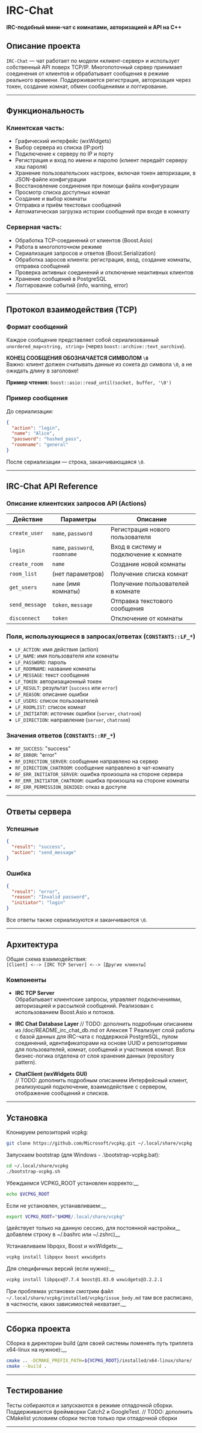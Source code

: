 # IRC-Chat  
**IRC-подобный мини-чат с комнатами, авторизацией и API на C++**

## Описание проекта  
`IRC-Chat` — чат работает по модели «клиент-сервер» и использует собственный API поверх TCP/IP. Многопоточный сервер принимает соединения от клиентов и обрабатывает сообщения в режиме реального времени. Поддерживается регистрация, авторизация через токен, создание комнат, обмен сообщениями и логгирование.

---

## Функциональность  

### Клиентская часть:
- Графический интерфейс (wxWidgets)
- Выбор сервера из списка (IP:port)
- Подключение к серверу по IP и порту
- Регистрация и вход по имени и паролю (клиент передаёт серверу хэш пароля)
- Хранение пользовательских настроек, включая токен авторизации, в JSON-файле конфигурации
- Восстановление соединения при помощи файла конфигурации
- Просмотр списка доступных комнат
- Создание и выбор комнаты
- Отправка и приём текстовых сообщений
- Автоматическая загрузка истории сообщений при входе в комнату

### Серверная часть:
- Обработка TCP-соединений от клиентов (Boost.Asio)
- Работа в многопоточном режиме
- Сериализация запросов и ответов (Boost.Serialization)
- Обработка заросов клиента: регистрация, вход, создание комнаты, отправка сообщений
- Проверка активных соединений и отключение неактивных клиентов
- Хранение сообщений в PostgreSQL
- Логгирование событий (info, warning, error)

---

## Протокол взаимодействия (TCP)

### Формат сообщений

Каждое сообщение представляет собой сериализованный `unordered_map<string, string>` (через `boost::archive::text_oarchive`).

**КОНЕЦ СООБЩЕНИЯ ОБОЗНАЧАЕТСЯ СИМВОЛОМ `\0`**  
Важно: клиент должен считывать данные из сокета до символа `\0`, а не ожидать длину в заголовке!

**Пример чтения:** `boost::asio::read_until(socket, buffer, '\0')`

### Пример сообщения

До сериализации:
```json
{
  "action": "login",
  "name": "Alice",
  "password": "hashed_pass",
  "roomname": "general"
}
```

После сериализации — строка, заканчивающаяся `\0`.

---

## IRC-Chat API Reference

### Описание клиентских запросов API (Actions)

| Действие         | Параметры                          | Описание                                  |
|------------------|------------------------------------|-------------------------------------------|
| `create_user`    | `name`, `password`                 | Регистрация нового пользователя           |
| `login`          | `name`, `password`, `roomname`     | Вход в систему и подключение к комнате    |
| `create_room`    | `name`                             | Создание новой комнаты                    |
| `room_list`      | (нет параметров)                   | Получение списка комнат                   |
| `get_users`      | `name` (имя комнаты)               | Получение пользователей в комнате         |
| `send_message`   | `token`, `message`                 | Отправка текстового сообщения             |
| `disconnect`     | `token`                            | Отключение от комнаты                     |

### Поля, использующиеся в запросах/ответах (`CONSTANTS::LF_*`)
- `LF_ACTION`: имя действия (action)
- `LF_NAME`: имя пользователя или комнаты
- `LF_PASSWORD`: пароль
- `LF_ROOMNAME`: название комнаты
- `LF_MESSAGE`: текст сообщения
- `LF_TOKEN`: авторизационный токен
- `LF_RESULT`: результат (`success` или `error`)
- `LF_REASON`: описание ошибки
- `LF_USERS`: список пользователей
- `LF_ROOMLIST`: список комнат
- `LF_INITIATOR`: источник ошибки (`server`, `chatroom`)
- `LF_DIRECTION`: направление (`server`, `chatroom`)

### Значения ответов (`CONSTANTS::RF_*`)
- `RF_SUCCESS`: "success"
- `RF_ERROR`: "error"
- `RF_DIRECTION_SERVER`: сообщение направлено на сервер
- `RF_DIRECTION_CHATROOM`: сообщение направлено в чат-комнату
- `RF_ERR_INITIATOR_SERVER`: ошибка произошла на стороне сервера
- `RF_ERR_INITIATOR_CHATROOM`: ошибка произошла на стороне комнаты
- `RF_ERR_PERMISSION_DENIDED`: отказ в доступе

---

## Ответы сервера

### Успешные
```json
{
  "result": "success",
  "action": "send_message"
}
```

### Ошибка
```json
{
  "result": "error",
  "reason": "Invalid password",
  "initiator": "login"
}
```

Все ответы также сериализуются и заканчиваются `\0`.

---

## Архитектура

Общая схема взаимодействия:  
`[Client] <--> [IRC TCP Server] <--> [Другие клиенты]`

### Компоненты

- **IRC TCP Server**  
  Обрабатывает клиентские запросы, управляет подключениями, авторизацией и рассылкой сообщений. Реализован с использованием Boost.Asio и потоков.

- **IRC Chat Database Layer**
  // TODO: дополнить подробным описанием из /doc/README_irc_chat_db.md от Алексея Т
  Реализует слой работы с базой данных для IRC-чата с поддержкой PostgreSQL, пулом соединений, идентификаторами на основе UUID и репозиториями для пользователей, комнат, сообщений и участников комнат.
  Вся бизнес-логика отделена от слоя хранения данных (repository pattern).

- **ChatClient (wxWidgets GUI)**  
  // TODO: дополнить подробным описанием
  Интерфейсный клиент, реализующий подключение, взаимодействие с сервером, отображение сообщений и списков.

---

## Установка

Клонируем репозиторий vcpkg:  
```bash
git clone https://github.com/Microsoft/vcpkg.git ~/.local/share/vcpkg
```

Запускаем bootstrap (для Windows - .\bootstrap-vcpkg.bat):  
```bash
cd ~/.local/share/vcpkg
./bootstrap-vcpkg.sh
```

Убеждаемся VCPKG_ROOT установлен корректо:__
```bash
echo $VCPKG_ROOT
```

Если не установлен, устанавливаем:__
```bash
export VCPKG_ROOT="$HOME/.local/share/vcpkg"
```
(действует только на данную сессию, для постоянной настройки__
добавлем строку в ~/.bashrc или ~/.zshrc)__

Устанавливаем libpqxx, Boost и wxWidgets:__
```bash
vcpkg install libpqxx boost wxwidgets
```

Для специфичных версий (если нужно):__
```bash
vcpkg install libpqxx@7.7.4 boost@1.83.0 wxwidgets@3.2.2.1
```

При проблемах установки смотрим файл `~/.local/share/vcpkg/installed/vcpkg/issue_body.md` 
там все расписано, в частности, каких зависимостей нехватает.__

---

## Сборка проекта

Сборка в директории build (для своей системы поменять путь триплета x64-linux на нужное):__
```bash
cmake .. -DCMAKE_PREFIX_PATH=${VCPKG_ROOT}/installed/x64-linux/share/
cmake --build .

```

---

## Тестирование

Тесты собираются и запускаются в режиме отладочной сборки. Поддерживаются фреймворки Catch2 и GoogleTest.
// TODO: дополнить CMakelist условием сборки тестов только при отладочной сборки

---